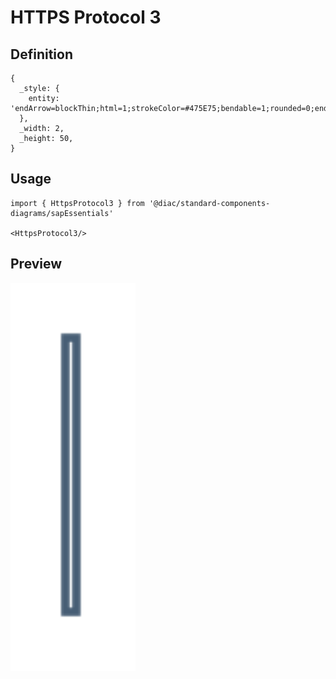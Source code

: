 # HTTPS Protocol 3

## Definition

```
{
  _style: { 
    entity: 'endArrow=blockThin;html=1;strokeColor=#475E75;bendable=1;rounded=0;endFill=1;endSize=4;strokeWidth=1.5;startSize=4;startArrow=none;startFill=0;exitX=1;exitY=0.5;exitDx=0;exitDy=0;',
  },
  _width: 2,
  _height: 50,
}
```

## Usage

```
import { HttpsProtocol3 } from '@diac/standard-components-diagrams/sapEssentials'

<HttpsProtocol3/>
```

## Preview

<img src="./https-protocol-3.png" width="200"/>
